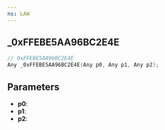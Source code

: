 ```yaml
---
ns: LAW
---
```

## _0xFFEBE5AA96BC2E4E

```c
// 0xFFEBE5AA96BC2E4E
Any _0xFFEBE5AA96BC2E4E(Any p0, Any p1, Any p2);
```

## Parameters
* **p0**:
* **p1**:
* **p2**:
